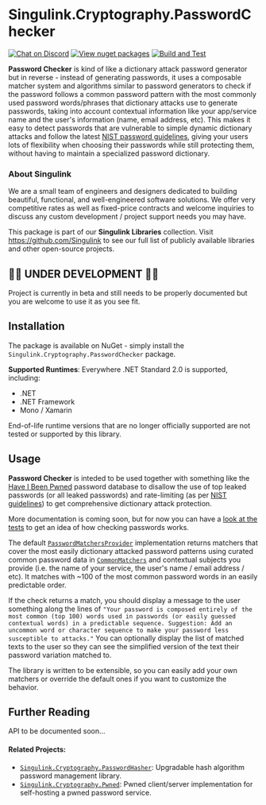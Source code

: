 # Singulink.Cryptography.PasswordChecker

[![Chat on Discord](https://img.shields.io/discord/906246067773923490)](https://discord.gg/EkQhJFsBu6)
[![View nuget packages](https://img.shields.io/nuget/v/Singulink.Cryptography.PasswordChecker.svg)](https://www.nuget.org/packages/Singulink.Cryptography.PasswordChecker/)
[![Build and Test](https://github.com/Singulink/Singulink.Cryptography.PasswordChecker/workflows/build%20and%20test/badge.svg)](https://github.com/Singulink/Singulink.Cryptography.PasswordChecker/actions?query=workflow%3A%22build+and+test%22)

**Password Checker** is kind of like a dictionary attack password generator but in reverse - instead of generating passwords, it uses a composable matcher system and algorithms similar to password generators to check if the password follows a common password pattern with the most commonly used password words/phrases that dictionary attacks use to generate passwords, taking into account contextual information like your app/service name and the user's information (name, email address, etc). This makes it easy to detect passwords that are vulnerable to simple dynamic dictionary attacks and follow the latest [NIST password guidelines](https://pages.nist.gov/800-63-4/sp800-63b/passwords/), giving your users lots of flexibility when choosing their passwords while still protecting them, without having to maintain a specialized password dictionary.

### About Singulink

We are a small team of engineers and designers dedicated to building beautiful, functional, and well-engineered software solutions. We offer very competitive rates as well as fixed-price contracts and welcome inquiries to discuss any custom development / project support needs you may have.

This package is part of our **Singulink Libraries** collection. Visit https://github.com/Singulink to see our full list of publicly available libraries and other open-source projects.

## 🚧🚧 **UNDER DEVELOPMENT 🚧🚧** 

Project is currently in beta and still needs to be properly documented but you are welcome to use it as you see fit.

## Installation

The package is available on NuGet - simply install the `Singulink.Cryptography.PasswordChecker` package.

**Supported Runtimes**: Everywhere .NET Standard 2.0 is supported, including:
- .NET
- .NET Framework
- Mono / Xamarin

End-of-life runtime versions that are no longer officially supported are not tested or supported by this library.

## Usage

**Password Checker** is inteded to be used together with something like the [Have I Been Pwned](https://haveibeenpwned.com/) password database to disallow the use of top leaked passwords (or all leaked passwords) and rate-limiting (as per [NIST guidelines](https://pages.nist.gov/800-63-4/sp800-63b/authenticators/#throttle)) to get comprehensive dictionary attack protection.

More documentation is coming soon, but for now you can have a [look at the tests](https://github.com/Singulink/Singulink.Cryptography.PasswordChecker/blob/main/Tests/Singulink.Cryptography.PasswordChecker.Tests/PasswordCheckerTests.cs) to get an idea of how checking passwords works.

The default [`PasswordMatchersProvider`](https://github.com/Singulink/Singulink.Cryptography.PasswordChecker/blob/main/Source/Singulink.Cryptography.PasswordChecker/PasswordMatchersProvider.cs) implementation returns matchers that cover the most easily dictionary attacked password patterns using curated common password data in [`CommonMatchers`](https://github.com/Singulink/Singulink.Cryptography.PasswordChecker/blob/main/Source/Singulink.Cryptography.PasswordChecker/PasswordMatchers/CommonMatchers.cs) and contextual subjects you provide (i.e. the name of your service, the user's name / email address / etc). It matches with ~100 of the most common password words in an easily predictable order.

If the check returns a match, you should display a message to the user something along the lines of `"Your password is composed entirely of the most common (top 100) words used in passwords (or easily guessed contextual words) in a predictable sequence. Suggestion: Add an uncommon word or character sequence to make your password less susceptible to attacks."` You can optionally display the list of matched texts to the user so they can see the simplified version of the text their password variation matched to.

The library is written to be extensible, so you can easily add your own matchers or override the default ones if you want to customize the behavior.

## Further Reading

API to be documented soon...
<!--
You can view the fully documented API on the [project documentation site](https://www.singulink.com/Docs/Singulink.Cryptography.PasswordChecker/api/Singulink.Cryptography.PasswordChecker.html).
-->

#### Related Projects:

- [`Singulink.Cryptography.PasswordHasher`](https://github.com/Singulink/Singulink.Cryptography.PasswordHasher): Upgradable hash algorithm password management library.
- [`Singulink.Cryptography.Pwned`](https://github.com/Singulink/Singulink.Cryptography.Pwned): Pwned client/server implementation for self-hosting a pwned password service.